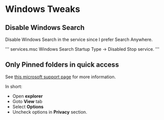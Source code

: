 # Windows Tweaks

## Disable Windows Search

Disable Windows Search in the service since I prefer Search Anywhere.

'''
services.msc
Windows Search
Startup Type -> Disabled
Stop service.
'''

## Only Pinned folders in quick access

See [this microsoft support page](https://support.microsoft.com/en-us/help/4027032/windows-pin-remove-and-customize-in-quick-access) for more information.

In short:

- Open **explorer**
- Goto **View** tab
- Select **Options**
- Uncheck options in **Privacy** section.
